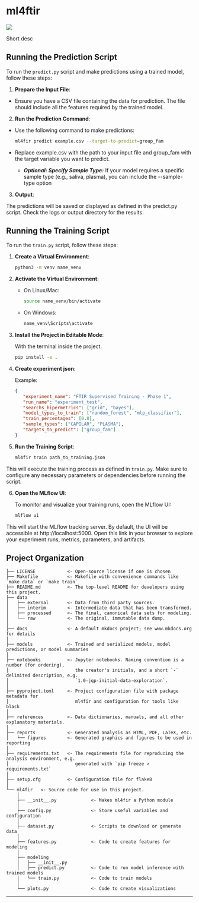 # ml4ftir

<a target="_blank" href="https://cookiecutter-data-science.drivendata.org/">
    <img src="https://img.shields.io/badge/CCDS-Project%20template-328F97?logo=cookiecutter" />
</a>

Short desc

## Running the Prediction Script

To run the `predict.py` script and make predictions using a trained model, follow these steps:

1. **Prepare the Input File**:

- Ensure you have a CSV file containing the data for prediction. The file should include all the features required by the trained model.

2. **Run the Prediction Command**:

- Use the following command to make predictions:
   
   ```bash
   ml4fir predict example.csv --target-to-predict=group_fam
   ```
- Replace example.csv with the path to your input file and group_fam with the target variable you want to predict.

   - ***Optional: Specify Sample Type:***
   If your model requires a specific sample type (e.g., saliva, plasma), you can include the --sample-type option

3. **Output**:

The predictions will be saved or displayed as defined in the predict.py script. Check the logs or output directory for the results.

## Running the Training Script

To run the `train.py` script, follow these steps:

1. **Create a Virtual Environment**:
   ```bash
   python3 -m venv name_venv
   ```

2. **Activate the Virtual Environment**:
   - On Linux/Mac:
     ```bash
     source name_venv/bin/activate
     ```
   - On Windows:
     ```bash
     name_venv\Scripts\activate
     ```

3. **Install the Project in Editable Mode**:

   With the terminal inside the project.
   ```bash
   pip install -e .
   ```

4. **Create experiment json**:

   Example:
   ```json
   {
      "experiment_name": "FTIR Supervised Training - Phase 1",
      "run_name": "experiment_test",
      "searchs_hipermetrics": ["grid", "bayes"],
      "model_types_to_train": ["random_forest", "mlp_classifier"],
      "train_percentages": [0.8],
      "sample_types": ["CAPILAR", "PLASMA"],
      "targets_to_predict": ["group_fam"]
   }

   ```

5. **Run the Training Script**:
   ```bash
   ml4fir train path_to_training.json
   ```

This will execute the training process as defined in `train.py`. Make sure to configure any necessary parameters or dependencies before running the script.

6. **Open the MLflow UI**:

   To monitor and visualize your training runs, open the MLflow UI:

   ```bash
   mlflow ui
   ```

This will start the MLflow tracking server. By default, the UI will be accessible at http://localhost:5000. Open this link in your browser to explore your experiment runs, metrics, parameters, and artifacts.

## Project Organization

```
├── LICENSE            <- Open-source license if one is chosen
├── Makefile           <- Makefile with convenience commands like `make data` or `make train`
├── README.md          <- The top-level README for developers using this project.
├── data
│   ├── external       <- Data from third party sources.
│   ├── interim        <- Intermediate data that has been transformed.
│   ├── processed      <- The final, canonical data sets for modeling.
│   └── raw            <- The original, immutable data dump.
│
├── docs               <- A default mkdocs project; see www.mkdocs.org for details
│
├── models             <- Trained and serialized models, model predictions, or model summaries
│
├── notebooks          <- Jupyter notebooks. Naming convention is a number (for ordering),
│                         the creator's initials, and a short `-` delimited description, e.g.
│                         `1.0-jqp-initial-data-exploration`.
│
├── pyproject.toml     <- Project configuration file with package metadata for 
│                         ml4fir and configuration for tools like black
│
├── references         <- Data dictionaries, manuals, and all other explanatory materials.
│
├── reports            <- Generated analysis as HTML, PDF, LaTeX, etc.
│   └── figures        <- Generated graphics and figures to be used in reporting
│
├── requirements.txt   <- The requirements file for reproducing the analysis environment, e.g.
│                         generated with `pip freeze > requirements.txt`
│
├── setup.cfg          <- Configuration file for flake8
│
└── ml4fir   <- Source code for use in this project.
    │
    ├── __init__.py             <- Makes ml4fir a Python module
    │
    ├── config.py               <- Store useful variables and configuration
    │
    ├── dataset.py              <- Scripts to download or generate data
    │
    ├── features.py             <- Code to create features for modeling
    │
    ├── modeling                
    │   ├── __init__.py 
    │   ├── predict.py          <- Code to run model inference with trained models          
    │   └── train.py            <- Code to train models
    │
    └── plots.py                <- Code to create visualizations
```

--------

